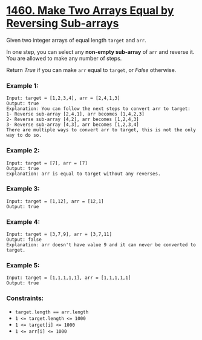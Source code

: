 # [1460. Make Two Arrays Equal by Reversing Sub-arrays](https://leetcode.com/problems/make-two-arrays-equal-by-reversing-sub-arrays/)

Given two integer arrays of equal length `target` and `arr`.

In one step, you can select any **non-empty sub-array** of `arr` and reverse it. You are allowed to make any number of steps.

Return *True* if you can make `arr` equal to `target`, or *False* otherwise.

### Example 1:
```
Input: target = [1,2,3,4], arr = [2,4,1,3]
Output: true
Explanation: You can follow the next steps to convert arr to target:
1- Reverse sub-array [2,4,1], arr becomes [1,4,2,3]
2- Reverse sub-array [4,2], arr becomes [1,2,4,3]
3- Reverse sub-array [4,3], arr becomes [1,2,3,4]
There are multiple ways to convert arr to target, this is not the only way to do so.
```

### Example 2:
```
Input: target = [7], arr = [7]
Output: true
Explanation: arr is equal to target without any reverses.
```

### Example 3:
```
Input: target = [1,12], arr = [12,1]
Output: true
```

### Example 4:
```
Input: target = [3,7,9], arr = [3,7,11]
Output: false
Explanation: arr doesn't have value 9 and it can never be converted to target.
```

### Example 5:
```
Input: target = [1,1,1,1,1], arr = [1,1,1,1,1]
Output: true
```

### Constraints:

- `target.length == arr.length`
- `1 <= target.length <= 1000`
- `1 <= target[i] <= 1000`
- `1 <= arr[i] <= 1000`
